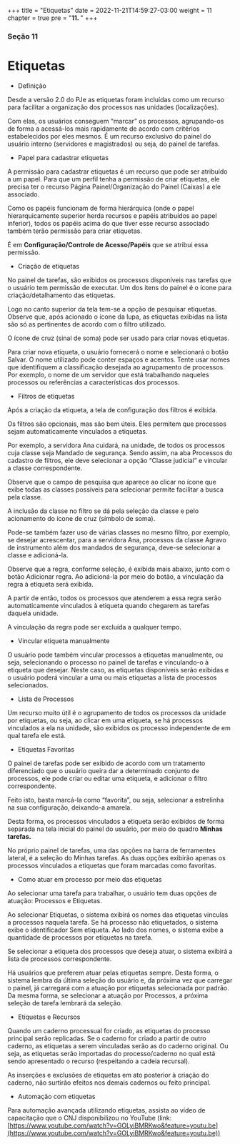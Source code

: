+++
title = "Etiquetas"
date = 2022-11-21T14:59:27-03:00
weight = 11
chapter = true
pre = "<b>11. </b>"
+++

### Seção 11

# Etiquetas

+ Definição

Desde a versão 2.0 do PJe as etiquetas foram incluídas como um recurso para facilitar a organização dos processos nas unidades (localizações).

Com elas, os usuários conseguem “marcar” os processos, agrupando-os de forma a acessá-los mais rapidamente de acordo com critérios estabelecidos por eles mesmos. É um recurso exclusivo do painel do usuário interno (servidores e magistrados) ou seja, do painel de tarefas.

+ Papel para cadastrar etiquetas

A permissão para cadastrar etiquetas é um recurso que pode ser atribuído a um papel. Para que um perfil tenha a permissão de criar etiquetas, ele precisa ter o recurso Página Painel/Organização do Painel (Caixas) a ele associado.

Como os papéis funcionam de forma hierárquica (onde o papel hierarquicamente superior herda recursos e papéis atribuídos ao papel inferior), todos os papéis acima do que tiver esse recurso associado também terão permissão para criar etiquetas.

É em **Configuração/Controle de Acesso/Papéis** que se atribui essa permissão. 

+ Criação de etiquetas

No painel de tarefas, são exibidos os processos disponíveis nas tarefas que o usuário tem permissão de executar. Um dos itens do painel é o ícone para criação/detalhamento das etiquetas.

Logo no canto superior da tela tem-se a opção de pesquisar etiquetas. Observe que, após acionado o ícone da lupa, as etiquetas exibidas na lista são só as pertinentes de acordo com o filtro utilizado.

O ícone de cruz (sinal de soma) pode ser usado para criar novas etiquetas.

Para criar nova etiqueta, o usuário fornecerá o nome e selecionará o botão Salvar. O nome utilizado pode conter espaços e acentos. Tente usar nomes que identifiquem a classificação desejada ao agrupamento de processos. Por exemplo, o nome de um servidor que está trabalhando naqueles processos ou referências a características dos processos.

+ Filtros de etiquetas

Após a criação da etiqueta, a tela de configuração dos filtros é exibida.

Os filtros são opcionais, mas são bem úteis. Eles permitem que processos sejam automaticamente vinculados a etiquetas.

Por exemplo, a servidora Ana cuidará, na unidade, de todos os processos cuja classe seja Mandado de segurança. Sendo assim, na aba Processos do cadastro de filtros, ele deve selecionar a opção “Classe judicial” e vincular a classe correspondente.

Observe que o campo de pesquisa que aparece ao clicar no ícone que exibe todas as classes possíveis para selecionar permite facilitar a busca pela classe.

A inclusão da classe no filtro se dá pela seleção da classe e pelo acionamento do ícone de cruz (símbolo de soma).

Pode-se também fazer uso de várias classes no mesmo filtro, por exemplo, se desejar acrescentar, para a servidora Ana, processos da classe Agravo de instrumento além dos mandados de segurança, deve-se selecionar a classe e adicioná-la.

Observe que a regra, conforme seleção, é exibida mais abaixo, junto com o botão Adicionar regra. Ao adicioná-la por meio do botão, a vinculação da regra à etiqueta será exibida.

A partir de então, todos os processos que atenderem a essa regra serão automaticamente vinculados à etiqueta quando chegarem as tarefas daquela unidade.

A vinculação da regra pode ser excluída a qualquer tempo.

+ Vincular etiqueta manualmente

O usuário pode também vincular processos a etiquetas manualmente, ou seja, selecionando o processo no painel de tarefas e vinculando-o à etiqueta que desejar. Neste caso, as etiquetas disponíveis serão exibidas e o usuário poderá vincular a uma ou mais etiquetas a lista de processos selecionados.

+ Lista de Processos

Um recurso muito útil é o agrupamento de todos os processos da unidade por etiquetas, ou seja, ao clicar em uma etiqueta, se há processos vinculados a ela na unidade, são exibidos os processo independente de em qual tarefa ele está. 

+ Etiquetas Favoritas

O painel de tarefas pode ser exibido de acordo com um tratamento diferenciado que o usuário queira dar a determinado conjunto de processos, ele pode criar ou editar uma etiqueta, e adicionar o filtro correspondente.

Feito isto, basta marcá-la como “favorita”, ou seja, selecionar a estrelinha na sua configuração, deixando-a amarela.

Desta forma, os processos vinculados a etiqueta serão exibidos de forma separada na tela inicial do painel do usuário, por meio do quadro **Minhas tarefas.**

No próprio painel de tarefas, uma das opções na barra de ferramentes lateral, é a seleção do Minhas tarefas. As duas opções exibirão apenas os processos vinculados a etiquetas que foram marcadas como favoritas.

+ Como atuar em processo por meio das etiquetas

Ao selecionar uma tarefa para trabalhar, o usuário tem duas opções de atuação: Processos e Etiquetas.

Ao selecionar Etiquetas, o sistema exibirá os nomes das etiquetas vinculas a processos naquela tarefa. Se há processo não etiquetados, o sistema exibe o identificador Sem etiqueta. Ao lado dos nomes, o sistema exibe a quantidade de processos por etiquetas na tarefa.

Se selecionar a etiqueta dos processos que deseja atuar, o sistema exibirá a lista de processos correspondente.

Há usuários que preferem atuar pelas etiquetas sempre. Desta forma, o sistema lembra da última seleção do usuário e, da próxima vez que carregar o painel, já carregará com a atuação por etiquetas selecionada por padrão. Da mesma forma, se selecionar a atuação por Processos, a próxima seleção de tarefa lembrará da seleção.

+ Etiquetas e Recursos

Quando um caderno processual for criado, as etiquetas do processo principal serão replicadas. Se o caderno for criado a partir de outro caderno, as etiquetas a serem vinculadas serão as do caderno original. Ou seja, as etiquetas serão importadas do processo/caderno no qual está sendo apresentado o recurso (respeitando a cadeia recursal). 

As inserções e exclusões de etiquetas em ato posterior à criação do caderno, não surtirão efeitos nos demais cadernos ou feito principal.

+ Automação com etiquetas

Para automação avançada utilizando etiquetas, assista ao vídeo de capacitação que o CNJ disponibilizou no YouTube (link: [https://www.youtube.com/watch?v=GOLyiBMRKwo&feature=youtu.be](https://www.youtube.com/watch?v=GOLyiBMRKwo&feature=youtu.be))
